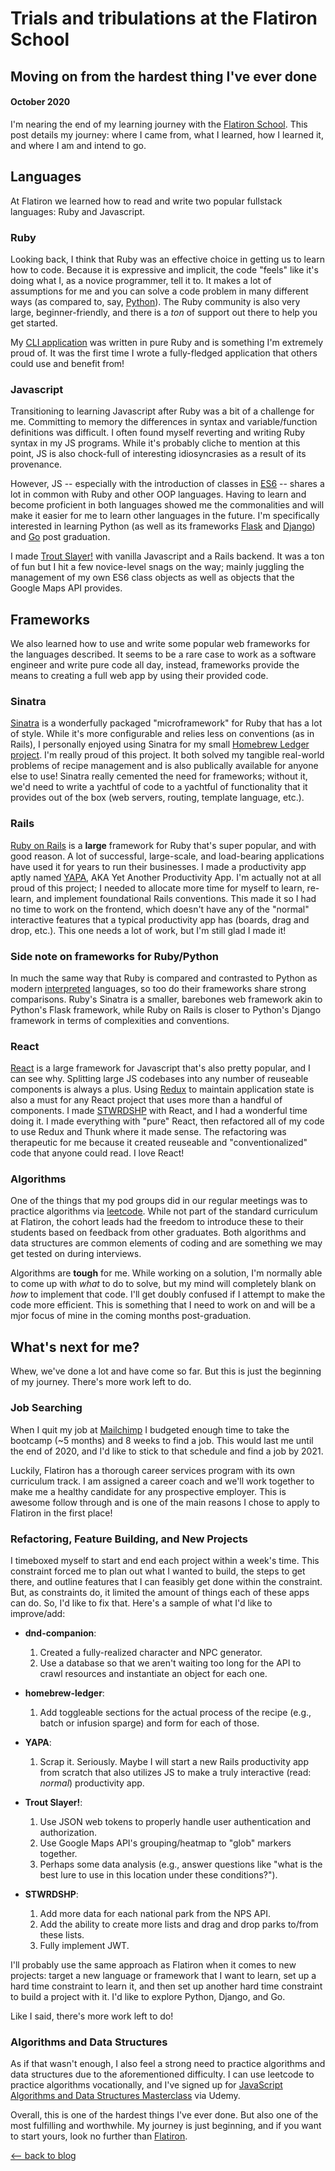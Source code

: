 # Trials and tribulations at the Flatiron School
## Moving on from the hardest thing I've ever done
#### October 2020

I'm nearing the end of my learning journey with the [Flatiron School](https://flatironschool.com/). This post details my journey: where I came from, what I learned, how I learned it, and where I am and intend to go.

## Languages
At Flatiron we learned how to read and write two popular fullstack languages: Ruby and Javascript.

### Ruby
Looking back, I think that Ruby was an effective choice in getting us to learn how to code. Because it is expressive and implicit, the code "feels" like it's doing what I, as a novice programmer, tell it to. It makes a lot of assumptions for me and you can solve a code problem in many different ways (as compared to, say, [Python](https://www.python.org/dev/peps/pep-0020/)). The Ruby community is also very large, beginner-friendly, and there is a *ton* of support out there to help you get started.

My [CLI application](https://github.com/mkopsho/dnd-companion) was written in pure Ruby and is something I'm extremely proud of. It was the first time I wrote a fully-fledged application that others could use and benefit from!

### Javascript
Transitioning to learning Javascript after Ruby was a bit of a challenge for me. Committing to memory the differences in syntax and variable/function definitions was difficult. I often found myself reverting and writing Ruby syntax in my JS programs. While it's probably cliche to mention at this point, JS is also chock-full of interesting idiosyncrasies as a result of its provenance.

However, JS -- especially with the introduction of classes in [ES6](http://es6-features.org/#ClassDefinition) -- shares a lot in common with Ruby and other OOP languages. Having to learn and become proficient in both languages showed me the commonalities and will make it easier for me to learn other languages in the future. I'm specifically interested in learning Python (as well as its frameworks [Flask](https://flask.palletsprojects.com/en/1.1.x/) and [Django](https://www.djangoproject.com/)) and [Go](https://golang.org/) post graduation.

I made [Trout Slayer!](https://github.com/mkopsho/trout-slayer) with vanilla Javascript and a Rails backend. It was a ton of fun but I hit a few novice-level snags on the way; mainly juggling the management of my own ES6 class objects as well as objects that the Google Maps API provides.

## Frameworks
We also learned how to use and write some popular web frameworks for the languages described. It seems to be a rare case to work as a software engineer and write pure code all day, instead, frameworks provide the means to creating a full web app by using their provided code.

### Sinatra
[Sinatra](http://sinatrarb.com/) is a wonderfully packaged "microframework" for Ruby that has a lot of style. While it's more configurable and relies less on conventions (as in Rails), I personally enjoyed using Sinatra for my small [Homebrew Ledger project](https://homebrew-ledger.herokuapp.com/). I'm really proud of this project. It both solved my tangible real-world problems of recipe management and is also publically available for anyone else to use! Sinatra really cemented the need for frameworks; without it, we'd need to write a yachtful of code to a yachtful of functionality that it provides out of the box (web servers, routing, template language, etc.).

### Rails
[Ruby on Rails](https://rubyonrails.org/) is a **large** framework for Ruby that's super popular, and with good reason. A lot of successful, large-scale, and load-bearing applications have used it for years to run their businesses. I made a productivity app aptly named [YAPA](https://github.com/mkopsho/yapa), AKA Yet Another Productivity App. I'm actually not at all proud of this project; I needed to allocate more time for myself to learn, re-learn, and implement foundational Rails conventions. This made it so I had no time to work on the frontend, which doesn't have any of the "normal" interactive features that a typical productivity app has (boards, drag and drop, etc.). This one needs a lot of work, but I'm still glad I made it!

### Side note on frameworks for Ruby/Python
In much the same way that Ruby is compared and contrasted to Python as modern [interpreted](https://en.wikipedia.org/wiki/Interpreted_language) languages, so too do their frameworks share strong comparisons. Ruby's Sinatra is a smaller, barebones web framework akin to Python's Flask framework, while Ruby on Rails is closer to Python's Django framework in terms of complexities and conventions.

### React
[React](https://reactjs.org/) is a large framework for Javascript that's also pretty popular, and I can see why. Splitting large JS codebases into any number of reuseable components is always a plus. Using [Redux](https://redux.js.org/) to maintain application state is also a must for any React project that uses more than a handful of components. I made [STWRDSHP](https://github.com/mkopsho/stwrdshp) with React, and I had a wonderful time doing it. I made everything with "pure" React, then refactored all of my code to use Redux and Thunk where it made sense. The refactoring was therapeutic for me because it created reuseable and "conventionalized" code that anyone could read. I love React!

### Algorithms
One of the things that my pod groups did in our regular meetings was to practice algorithms via [leetcode](https://leetcode.com/). While not part of the standard curriculum at Flatiron, the cohort leads had the freedom to introduce these to their students based on feedback from other graduates. Both algorithms and data structures are common elements of coding and are something we may get tested on during interviews.

Algorithms are **tough** for me. While working on a solution, I'm normally able to come up with *what* to do to solve, but my mind will completely blank on *how* to implement that code. I'll get doubly confused if I attempt to make the code more efficient. This is something that I need to work on and will be a mjor focus of mine in the coming months post-graduation.

## What's next for me?
Whew, we've done a lot and have come so far. But this is just the beginning of my journey. There's more work left to do.

### Job Searching
When I quit my job at [Mailchimp](https://mailchimp.com/) I budgeted enough time to take the bootcamp (~5 months) and 8 weeks to find a job. This would last me until the end of 2020, and I'd like to stick to that schedule and find a job by 2021.

Luckily, Flatiron has a thorough career services program with its own curriculum track. I am assigned a career coach and we'll work together to make me a healthy candidate for any prospective employer. This is awesome follow through and is one of the main reasons I chose to apply to Flatiron in the first place!

### Refactoring, Feature Building, and New Projects
I timeboxed myself to start and end each project within a week's time. This constraint forced me to plan out what I wanted to build, the steps to get there, and outline features that I can feasibly get done within the constraint. But, as constraints do, it limited the amount of things each of these apps can do. So, I'd like to fix that. Here's a sample of what I'd like to improve/add:

* **dnd-companion**:
    1. Created a fully-realized character and NPC generator.
    2. Use a database so that we aren't waiting too long for the API to crawl resources and instantiate an object for each one.

* **homebrew-ledger**:
    1. Add toggleable sections for the actual process of the recipe (e.g., batch or infusion sparge) and form for each of those.

* **YAPA**: 
    1. Scrap it. Seriously. Maybe I will start a new Rails productivity app from scratch that also utilizes JS to make a truly interactive (read: *normal*) productivity app.

* **Trout Slayer!**:
    1. Use JSON web tokens to properly handle user authentication and authorization.
    2. Use Google Maps API's grouping/heatmap to "glob" markers together.
    3. Perhaps some data analysis (e.g., answer questions like "what is the best lure to use in this location under these conditions?").

* **STWRDSHP**:
    1. Add more data for each national park from the NPS API.
    2. Add the ability to create more lists and drag and drop parks to/from these lists.
    3. Fully implement JWT.

I'll probably use the same approach as Flatiron when it comes to new projects: target a new language or framework that I want to learn, set up a hard time constraint to learn it, and then set up another hard time constraint to build a project with it. I'd like to explore Python, Django, and Go.

Like I said, there's more work left to do!

### Algorithms and Data Structures
As if that wasn't enough, I also feel a strong need to practice algorithms and data structures due to the aforementioned difficulty. I can use leetcode to practice algorithms vocationally, and I've signed up for [JavaScript Algorithms and Data Structures Masterclass](https://www.udemy.com/course/js-algorithms-and-data-structures-masterclass/) via Udemy.

Overall, this is one of the hardest things I've ever done. But also one of the most fulfilling and worthwhile. My journey is just beginning, and if you want to start yours, look no further than [Flatiron](https://flatironschool.com/).


[⟵   back to blog](./blog-flatiron.html)
